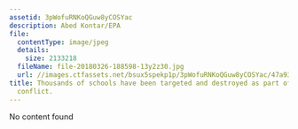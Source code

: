 ```yaml
---
assetid: 3pWofuRNKoQGuw8yCOSYac
description: Abed Kontar/EPA
file:
  contentType: image/jpeg
  details:
    size: 2133218
  fileName: file-20180326-188598-13y2z30.jpg
  url: //images.ctfassets.net/bsux5spekp1p/3pWofuRNKoQGuw8yCOSYac/47a9309cb8325ab33c47d04a58ede849/file-20180326-188598-13y2z30.jpg
title: Thousands of schools have been targeted and destroyed as part of the Syrian
  conflict.
---
```

No content found